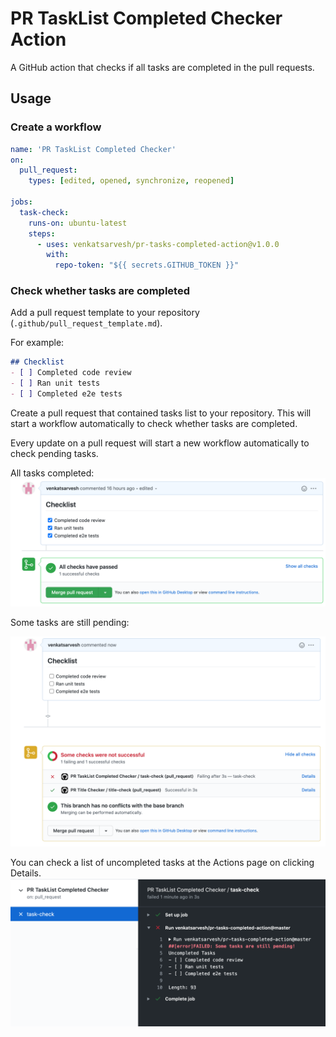 # PR TaskList Completed Checker Action
A GitHub action that checks if all tasks are completed in the pull requests.

## Usage

### Create a workflow
```yml
name: 'PR TaskList Completed Checker'
on: 
  pull_request:
    types: [edited, opened, synchronize, reopened]

jobs:
  task-check:
    runs-on: ubuntu-latest
    steps:
      - uses: venkatsarvesh/pr-tasks-completed-action@v1.0.0
        with:
          repo-token: "${{ secrets.GITHUB_TOKEN }}"
```

### Check whether tasks are completed
Add a pull request template to your repository (`.github/pull_request_template.md`).

For example: 
```markdown
## Checklist
- [ ] Completed code review
- [ ] Ran unit tests
- [ ] Completed e2e tests
```

Create a pull request that contained tasks list to your repository. This will start a workflow automatically to check whether tasks are completed.

Every update on a pull request will start a new workflow automatically to check pending tasks.

All tasks completed:
![All tasks completed](images/success.png)

Some tasks are still pending:

![Some tasks are still pending](images/failure.png)

You can check a list of uncompleted tasks at the Actions page on clicking Details.
![List of pending tasks](images/pending_tasks.png)


